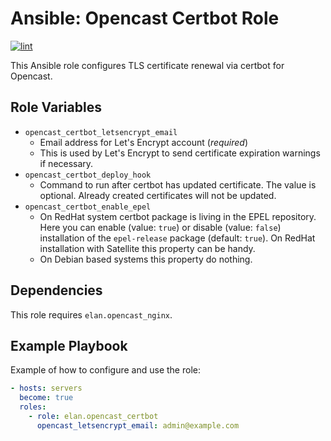 Ansible: Opencast Certbot Role
==============================

[![lint](https://github.com/elan-ev/opencast_certbot/actions/workflows/lint.yml/badge.svg)](https://github.com/elan-ev/opencast_certbot/actions/workflows/lint.yml)

This Ansible role configures TLS certificate renewal via certbot for Opencast.

Role Variables
--------------

- `opencast_certbot_letsencrypt_email`
  - Email address for Let's Encrypt account (_required_)
  - This is used by Let's Encrypt to send certificate expiration warnings if necessary.
- `opencast_certbot_deploy_hook`
  - Command to run after certbot has updated certificate. The value is optional.
    Already created certificates will not be updated.
- `opencast_certbot_enable_epel`
  - On RedHat system certbot package is living in the EPEL repository. Here you can enable (value: `true`)
    or disable (value: `false`) installation of the `epel-release` package (default: `true`).
    On RedHat installation with Satellite this property can be handy.
  - On Debian based systems this property do nothing.

Dependencies
------------

This role requires `elan.opencast_nginx`.


Example Playbook
----------------

Example of how to configure and use the role:

```yaml
- hosts: servers
  become: true
  roles:
    - role: elan.opencast_certbot
      opencast_letsencrypt_email: admin@example.com
```
